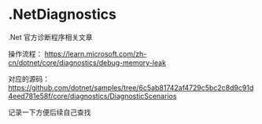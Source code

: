 # .NetDiagnostics
.Net 官方诊断程序相关文章

操作流程： https://learn.microsoft.com/zh-cn/dotnet/core/diagnostics/debug-memory-leak

对应的源码： https://github.com/dotnet/samples/tree/6c5ab81742af4729c5bc2c8d9c91d4eed781e58f/core/diagnostics/DiagnosticScenarios

记录一下方便后续自己查找
